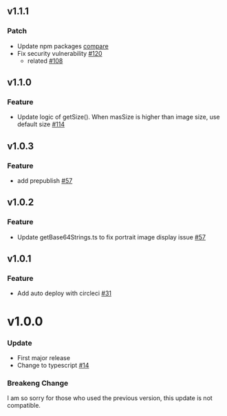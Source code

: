 ## v1.1.1

### Patch

- Update npm packages [compare](https://github.com/hanagejet/exif-rotate-js/compare/v1.1.0...v1.1.1)
- Fix security vulnerability [#120](https://github.com/hanagejet/exif-rotate-js/pull/120)
  - related [#108](https://github.com/hanagejet/exif-rotate-js/pull/108)

## v1.1.0

### Feature

- Update logic of getSize(). When masSize is higher than image size, use default size [#114](https://github.com/hanagejet/exif-rotate-js/pull/114)

## v1.0.3

### Feature

- add prepublish [#57](https://github.com/hanagejet/exif-rotate-js/pull/57)

## v1.0.2

### Feature

- Update getBase64Strings.ts to fix portrait image display issue [#57](https://github.com/hanagejet/exif-rotate-js/pull/57)

## v1.0.1

### Feature

- Add auto deploy with circleci [#31](https://github.com/hanagejet/exif-rotate-js/pull/31)

# v1.0.0

### Update

- First major release
- Change to typescript [#14](https://github.com/hanagejet/exif-rotate-js/pull/14)

### Breakeng Change

I am so sorry for those who used the previous version, this update is not compatible.

